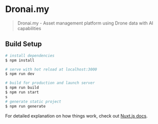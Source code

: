 # Dronai.my

> Dronai.my - Asset management platform using Drone data with AI capabilities

## Build Setup

``` bash
# install dependencies
$ npm install

# serve with hot reload at localhost:3000
$ npm run dev

# build for production and launch server
$ npm run build
$ npm run start
s
# generate static project
$ npm run generate
```

For detailed explanation on how things work, check out [Nuxt.js docs](https://nuxtjs.org).
